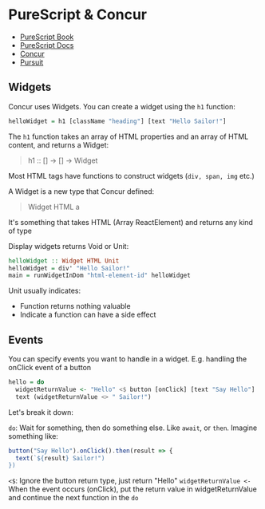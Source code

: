 # PureScript & Concur

- [PureScript Book](https://book.purescript.org/)
- [PureScript Docs](https://github.com/purescript/documentation)
- [Concur](https://ajnsit.github.io/concur-documentation/ch00-00-introduction.html)
- [Pursuit](https://pursuit.purescript.org/)

## Widgets

Concur uses Widgets. You can create a widget using the `h1` function:

```purescript
helloWidget = h1 [className "heading"] [text "Hello Sailor!"]
```

The `h1` function takes an array of HTML properties and an array of HTML content, and returns a Widget:

> h1 :: [<props>] -> [<html-elements>] -> Widget

Most HTML tags have functions to construct widgets (`div, span, img` etc.)

A Widget is a new type that Concur defined:

> Widget HTML a

It's something that takes HTML (Array ReactElement) and returns any kind of type

Display widgets returns Void or Unit:

```purescript
helloWidget :: Widget HTML Unit
helloWidget = div' "Hello Sailor!"
main = runWidgetInDom "html-element-id" helloWidget
```

Unit usually indicates:
- Function returns nothing valuable
- Indicate a function can have a side effect

## Events

You can specify events you want to handle in a widget. E.g. handling the onClick event of a button

```purescript
hello = do
  widgetReturnValue <- "Hello" <$ button [onClick] [text "Say Hello"]
  text (widgetReturnValue <> " Sailor!")
```

Let's break it down:

`do`: Wait for something, then do something else. Like `await`, or `then`. Imagine something like:

```js
button("Say Hello").onClick().then(result => {
  text(`${result} Sailor!")
})
```

`<$`: Ignore the button return type, just return "Hello"
`widgetReturnValue <-` When the event occurs (onClick), put the return value in widgetReturnValue and continue the next function in the `do`
